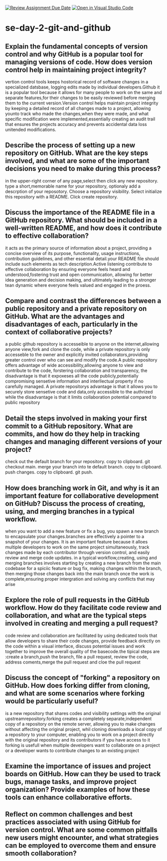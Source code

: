 [![Review Assignment Due Date](https://classroom.github.com/assets/deadline-readme-button-22041afd0340ce965d47ae6ef1cefeee28c7c493a6346c4f15d667ab976d596c.svg)](https://classroom.github.com/a/8wgCKhpZ)
[![Open in Visual Studio Code](https://classroom.github.com/assets/open-in-vscode-2e0aaae1b6195c2367325f4f02e2d04e9abb55f0b24a779b69b11b9e10269abc.svg)](https://classroom.github.com/online_ide?assignment_repo_id=18412033&assignment_repo_type=AssignmentRepo)
# se-day-2-git-and-github
## Explain the fundamental concepts of version control and why GitHub is a popular tool for managing versions of code. How does version control help in maintaining project integrity?
vertion control tools keeps hostorical record of software changes in a specialized datsbase, logging edits made by individual developers.Github it is a popular tool because it allows for many people to work on the same and separate features,for their changes to be easily reviewed before merging them to the current version.Version control helps maintain project integrity by keeping a detailed record of all changes made to a project, allowing younto track who made the changes,when they were made, and what specific modification were implemented,essentially creating an audit trail that ensures the projects accuracy and prevents accidental data loss unitended modifications.
## Describe the process of setting up a new repository on GitHub. What are the key steps involved, and what are some of the important decisions you need to make during this process?
in the upper-right corner of any page,select then click any new repository. type a short,memorable name for your repository, optionaly add a descrption of your reposotory. Choose a repository visibility. Select initialize this repository with a README. Click create repository. 
## Discuss the importance of the README file in a GitHub repository. What should be included in a well-written README, and how does it contribute to effective collaboration?
it acts as the primary source of information about a project, providing a concise overview of its purpose, functionality, usage instructions, contribution guidelines, and other essential detail.your README file should include such elements as tech description.Active listening contribute to effective collaboration by ensuring everyone feels heard and understood,fostering trust and open communication, allowing for better idea generation and decision making, and ultimately leading to a stronger tean dynamic where everyone feels valued and engaged in the proess. 
## Compare and contrast the differences between a public repository and a private repository on GitHub. What are the advantages and disadvantages of each, particularly in the context of collaborative projects?
a public github repository is accesseible to anyone on the internet,allowing anyone view,fork and clone the code, while a private repository is only accesseble to the owner and explicitly invited collaborators,providing greater control over who can see and modify the code.A public repository offers advantage of wide accessibility,allowing anyone to view and contribute to the code, forstering collaboration and transparency, the disadvantage is that it expoxeses all the code publicly,potentially compromising sensetive information and interllectual property if no carefully managed.
A private repositorys advantage is that it allows you to securely store sensetive code and data,only accessible to the authrized while the disadvantage is that it limits collaboration potential compared to public repository 
## Detail the steps involved in making your first commit to a GitHub repository. What are commits, and how do they help in tracking changes and managing different versions of your project?
check out the default branch for your repository. copy to clipboard. git checkout main. merge your branch into te default branch. copy to clipboard. push changes. copy to clipboard. git push.

## How does branching work in Git, and why is it an important feature for collaborative development on GitHub? Discuss the process of creating, using, and merging branches in a typical workflow.
when you want to add a new feature or fix a bug, you spawn a new branch to encapsulate your changes.branches are effectively a pointer to a snapshot of your changes. It is an important feature because it alloes multiple developers to work on the same project simultaneously, track changes made by each contributor through version control, and easily review and merge code updates.
in a typical workflow,creating, using and merging branches involves starting by creating a new branch from the main codebase for a spiciic feature or bug fix, making changes within the branch, then merging those changes back into the main branch once the work is complete,ensuring proper intergration and solving any conflicts that may arise 
## Explore the role of pull requests in the GitHub workflow. How do they facilitate code review and collaboration, and what are the typical steps involved in creating and merging a pull request?
code review and collaboration are facilitated by using dedicated tools that allow developers to share their code changes, provide feedback directly on the code within a visual interface, discuss potential issues and work together to improve the overall quality of the basecode.the tipical steps are :create a branch,push the branch, file a pull request, review the code, address coments,merge the pull request and cloe the pull request 

## Discuss the concept of "forking" a repository on GitHub. How does forking differ from cloning, and what are some scenarios where forking would be particularly useful?
is a new repository that shares codes and visibility settings with the original upstreamrepository.forking creates a completely separate,independent copy of a repository on the remote server, allowing you to make changes without affecting the original project, whil cloning downloads a local copy of a repository to your computer, enabling you to work on a project directly with the original repository and its contributors if ypu have access to it
forking is usefull when multiple developers want to collaborate on a project or a developer wants to contribute changes to an existing project 
## Examine the importance of issues and project boards on GitHub. How can they be used to track bugs, manage tasks, and improve project organization? Provide examples of how these tools can enhance collaborative efforts.

## Reflect on common challenges and best practices associated with using GitHub for version control. What are some common pitfalls new users might encounter, and what strategies can be employed to overcome them and ensure smooth collaboration?
